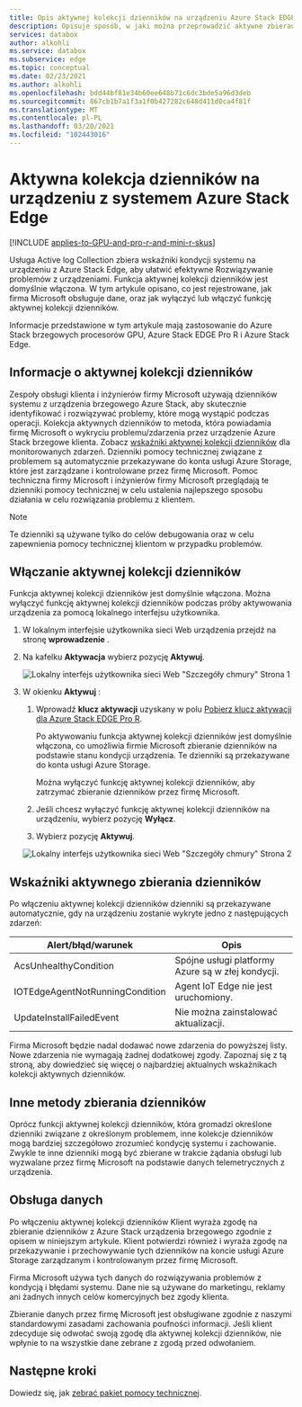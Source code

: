 ```yaml
---
title: Opis aktywnej kolekcji dzienników na urządzeniu Azure Stack EDGE Pro
description: Opisuje sposób, w jaki można przeprowadzić aktywne zbieranie dzienników na urządzeniu z systemem Azure Stack Edge i jak go wyłączyć.
services: databox
author: alkohli
ms.service: databox
ms.subservice: edge
ms.topic: conceptual
ms.date: 02/23/2021
ms.author: alkohli
ms.openlocfilehash: bdd44bf81e34b60ee648b71c6dc3bde5a96d3deb
ms.sourcegitcommit: 867cb1b7a1f3a1f0b427282c648d411d0ca4f81f
ms.translationtype: MT
ms.contentlocale: pl-PL
ms.lasthandoff: 03/20/2021
ms.locfileid: "102443016"
---
```

# <a name="proactive-log-collection-on-your-azure-stack-edge-device"></a>Aktywna kolekcja dzienników na urządzeniu z systemem Azure Stack Edge

[!INCLUDE [applies-to-GPU-and-pro-r-and-mini-r-skus](../../includes/azure-stack-edge-applies-to-gpu-pro-r-mini-r-sku.md)]

Usługa Active log Collection zbiera wskaźniki kondycji systemu na urządzeniu z Azure Stack Edge, aby ułatwić efektywne Rozwiązywanie problemów z urządzeniami. Funkcja aktywnej kolekcji dzienników jest domyślnie włączona. W tym artykule opisano, co jest rejestrowane, jak firma Microsoft obsługuje dane, oraz jak wyłączyć lub włączyć funkcję aktywnej kolekcji dzienników. 

Informacje przedstawione w tym artykule mają zastosowanie do Azure Stack brzegowych procesorów GPU, Azure Stack EDGE Pro R i Azure Stack Edge.

## <a name="about-proactive-log-collection"></a>Informacje o aktywnej kolekcji dzienników

Zespoły obsługi klienta i inżynierów firmy Microsoft używają dzienników systemu z urządzenia brzegowego Azure Stack, aby skutecznie identyfikować i rozwiązywać problemy, które mogą wystąpić podczas operacji. Kolekcja aktywnych dzienników to metoda, która powiadamia firmę Microsoft o wykryciu problemu/zdarzenia przez urządzenie Azure Stack brzegowe klienta. Zobacz [wskaźniki aktywnej kolekcji dzienników](#proactive-log-collection-indicators) dla monitorowanych zdarzeń. Dzienniki pomocy technicznej związane z problemem są automatycznie przekazywane do konta usługi Azure Storage, które jest zarządzane i kontrolowane przez firmę Microsoft. Pomoc techniczna firmy Microsoft i inżynierów firmy Microsoft przeglądają te dzienniki pomocy technicznej w celu ustalenia najlepszego sposobu działania w celu rozwiązania problemu z klientem.

> [!NOTE]
> Te dzienniki są używane tylko do celów debugowania oraz w celu zapewnienia pomocy technicznej klientom w przypadku problemów.


## <a name="enabling-proactive-log-collection"></a>Włączanie aktywnej kolekcji dzienników

Funkcja aktywnej kolekcji dzienników jest domyślnie włączona. Można wyłączyć funkcję aktywnej kolekcji dzienników podczas próby aktywowania urządzenia za pomocą lokalnego interfejsu użytkownika. 

1. W lokalnym interfejsie użytkownika sieci Web urządzenia przejdź na stronę **wprowadzenie** .

2. Na kafelku **Aktywacja** wybierz pozycję **Aktywuj**. 

    ![Lokalny interfejs użytkownika sieci Web "Szczegóły chmury" Strona 1](./media/azure-stack-edge-pro-r-deploy-activate/activate-1.png)

3. W okienku **Aktywuj** :

   1. Wprowadź **klucz aktywacji** uzyskany w polu [Pobierz klucz aktywacji dla Azure Stack EDGE Pro R](azure-stack-edge-pro-r-deploy-prep.md#get-the-activation-key).

      Po aktywowaniu funkcja aktywnej kolekcji dzienników jest domyślnie włączona, co umożliwia firmie Microsoft zbieranie dzienników na podstawie stanu kondycji urządzenia. Te dzienniki są przekazywane do konta usługi Azure Storage. 

      Można wyłączyć funkcję aktywnej kolekcji dzienników, aby zatrzymać zbieranie dzienników przez firmę Microsoft.

   1. Jeśli chcesz wyłączyć funkcję aktywnej kolekcji dzienników na urządzeniu, wybierz pozycję **Wyłącz**.

   1. Wybierz pozycję **Aktywuj**.

   ![Lokalny interfejs użytkownika sieci Web "Szczegóły chmury" Strona 2](./media/azure-stack-edge-pro-r-deploy-activate/activate-2.png)

## <a name="proactive-log-collection-indicators"></a>Wskaźniki aktywnego zbierania dzienników

Po włączeniu aktywnej kolekcji dzienników dzienniki są przekazywane automatycznie, gdy na urządzeniu zostanie wykryte jedno z następujących zdarzeń:  


|Alert/błąd/warunek  |Opis  |
|---------|---------|
|AcsUnhealthyCondition     |Spójne usługi platformy Azure są w złej kondycji.         |
|IOTEdgeAgentNotRunningCondition      |Agent IoT Edge nie jest uruchomiony.         |
|UpdateInstallFailedEvent | Nie można zainstalować aktualizacji.        |

 
Firma Microsoft będzie nadal dodawać nowe zdarzenia do powyższej listy. Nowe zdarzenia nie wymagają żadnej dodatkowej zgody. Zapoznaj się z tą stroną, aby dowiedzieć się więcej o najbardziej aktualnych wskaźnikach kolekcji aktywnych dzienników.    
 

## <a name="other-log-collection-methods"></a>Inne metody zbierania dzienników

Oprócz funkcji aktywnej kolekcji dzienników, która gromadzi określone dzienniki związane z określonym problemem, inne kolekcje dzienników mogą bardziej szczegółowo zrozumieć kondycję systemu i zachowanie. Zwykle te inne dzienniki mogą być zbierane w trakcie żądania obsługi lub wyzwalane przez firmę Microsoft na podstawie danych telemetrycznych z urządzenia.

## <a name="handling-data"></a>Obsługa danych

Po włączeniu aktywnej kolekcji dzienników Klient wyraża zgodę na zbieranie dzienników z Azure Stack urządzenia brzegowego zgodnie z opisem w niniejszym artykule. Klient potwierdzi również i wyraża zgodę na przekazywanie i przechowywanie tych dzienników na koncie usługi Azure Storage zarządzanym i kontrolowanym przez firmę Microsoft.

Firma Microsoft używa tych danych do rozwiązywania problemów z kondycją i błędami systemu. Dane nie są używane do marketingu, reklamy ani żadnych innych celów komercyjnych bez zgody klienta. 

Zbieranie danych przez firmę Microsoft jest obsługiwane zgodnie z naszymi standardowymi zasadami zachowania poufności informacji. Jeśli klient zdecyduje się odwołać swoją zgodę dla aktywnej kolekcji dzienników, nie wpłynie to na wszystkie dane zebrane z zgodą przed odwołaniem.

## <a name="next-steps"></a>Następne kroki

Dowiedz się, jak [zebrać pakiet pomocy technicznej](azure-stack-edge-gpu-troubleshoot.md#collect-support-package).
